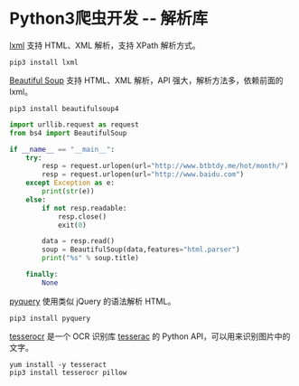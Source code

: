 # Python3爬虫开发 -- 解析库

[lxml](https://github.com/lxml/lxml) 支持 HTML、XML 解析，支持 XPath 解析方式。

	pip3 install lxml

[Beautiful Soup](https://www.crummy.com/software/BeautifulSoup/bs4/doc) 支持 HTML、XML 解析，API 强大，解析方法多，依赖前面的 lxml。

	pip3 install beautifulsoup4

```python
import urllib.request as request
from bs4 import BeautifulSoup

if __name__ == "__main__":
    try:
        resp = request.urlopen(url="http://www.btbtdy.me/hot/month/")
        resp = request.urlopen(url="http://www.baidu.com")
    except Exception as e:
        print(str(e))
    else:
        if not resp.readable:
            resp.close()
            exit(0)

        data = resp.read()
        soup = BeautifulSoup(data,features="html.parser")
        print("%s" % soup.title)

    finally:
        None
```


[pyquery](https://github.com/gawel/pyquery) 使用类似 jQuery 的语法解析 HTML。

	pip3 install pyquery

[tesserocr](https://github.com/sirfz/tesserocr)  是一个 OCR 识别库 [tesserac](https://github.com/tesseract-ocr/tesseract) 的 Python API，可以用来识别图片中的文字。

	yum install -y tesseract
	pip3 install tesserocr pillow
